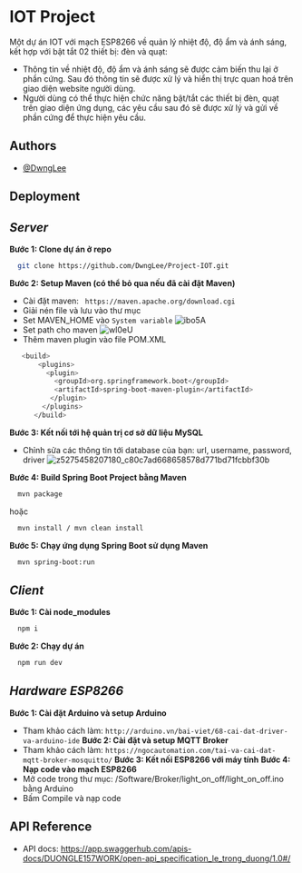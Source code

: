 
# IOT Project
Một dự án IOT với mạch ESP8266 về quản lý nhiệt độ, độ ẩm và ánh sáng, kết hợp với bật tắt 02 thiết bị: đèn và quạt:
- Thông tin về nhiệt độ, độ ẩm và ánh sáng sẽ được cảm biến thu lại ở phần cứng. Sau đó thông tin sẽ được xử lý và hiển thị trực quan hoá trên giao diện website người dùng. 
- Người dùng có thể thực hiện chức năng bật/tắt các thiết bị đèn, quạt trên giao diện ứng dụng, các yêu cầu sau đó sẽ được xử lý và gửi về phần cứng để thực hiện yêu cầu.


## Authors

- [@DwngLee](https://github.com/DwngLee)


## Deployment
## ***Server***


**Bước 1: Clone dự án ở repo**

```bash
  git clone https://github.com/DwngLee/Project-IOT.git
```
**Bước 2: Setup Maven (có thể bỏ qua nếu đã cài đặt Maven)**
- Cài đặt maven: ` https://maven.apache.org/download.cgi`
- Giải nén file và lưu vào thư mục
- Set MAVEN_HOME vào `System variable`
![ibo5A](https://github.com/DwngLee/Project-IOT/assets/156188368/8aadced8-9f5c-4a09-9007-b2ddc2b909ff)
- Set path cho maven
![wl0eU](https://github.com/DwngLee/Project-IOT/assets/156188368/e9850992-7115-4b4e-a9cf-e297ab476fd3)
- Thêm maven plugin vào file POM.XML
```bash
   <build>
       <plugins>
         <plugin>
           <groupId>org.springframework.boot</groupId>
           <artifactId>spring-boot-maven-plugin</artifactId>
          </plugin>
        </plugins>
      </build>
```
**Bước 3: Kết nối tới hệ quản trị cơ sở dữ liệu MySQL**
- Chỉnh sửa các thông tin tới database của bạn: url, username, password, driver
![z5275458207180_c80c7ad668658578d771bd71fcbbf30b](https://github.com/DwngLee/Project-IOT/assets/156188368/3d9eaea9-8cc3-4e8d-80b6-b83f0e79f7d1)


**Bước 4: Build Spring Boot Project bằng Maven**
```bash
  mvn package
```
hoặc
```bash
  mvn install / mvn clean install
```
**Bước 5: Chạy ứng dụng Spring Boot sử dụng Maven**
```bash
  mvn spring-boot:run
```
## ***Client***
**Bước 1: Cài node_modules**
```bash
  npm i
```

**Bước 2: Chạy dự án**

```bash
  npm run dev
```

## ***Hardware ESP8266***
**Bước 1: Cài đặt Arduino và setup Arduino**
- Tham khảo cách làm: `http://arduino.vn/bai-viet/68-cai-dat-driver-va-arduino-ide`
**Bước 2: Cài đặt và setup MQTT Broker**
- Tham khảo cách làm: `https://ngocautomation.com/tai-va-cai-dat-mqtt-broker-mosquitto/`
**Bước 3: Kết nối ESP8266 với máy tính**
**Bước 4: Nạp code vào mạch ESP8266**
- Mở code trong thư mục: /Software/Broker/light_on_off/light_on_off.ino bằng Arduino
- Bấm Compile và nạp code


## API Reference

- API docs: https://app.swaggerhub.com/apis-docs/DUONGLE157WORK/open-api_specification_le_trong_duong/1.0#/

